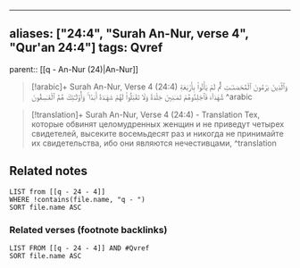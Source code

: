 
---
aliases: ["24:4", "Surah An-Nur, verse 4", "Qur'an 24:4"]
tags: Qvref
---

parent:: [[q - An-Nur (24)|An-Nur]]

> [!arabic]+ Surah An-Nur, Verse 4 (24:4)
> <span class="quran-arabic">وَٱلَّذِينَ يَرْمُونَ ٱلْمُحْصَنَـٰتِ ثُمَّ لَمْ يَأْتُوا۟ بِأَرْبَعَةِ شُهَدَآءَ فَٱجْلِدُوهُمْ ثَمَـٰنِينَ جَلْدَةً وَلَا تَقْبَلُوا۟ لَهُمْ شَهَـٰدَةً أَبَدًا ۚ وَأُو۟لَـٰٓئِكَ هُمُ ٱلْفَـٰسِقُونَ</span>
^arabic

> [!translation]+ Surah An-Nur, Verse 4 (24:4) - Translation
> Тех, которые обвинят целомудренных женщин и не приведут четырех свидетелей, высеките восемьдесят раз и никогда не принимайте их свидетельства, ибо они являются нечестивцами,
^translation



## Related notes
```dataview
LIST from [[q - 24 - 4]]
WHERE !contains(file.name, "q - ")
SORT file.name ASC
```

### Related verses (footnote backlinks)
```dataview
LIST FROM [[q - 24 - 4]] AND #Qvref
SORT file.name ASC
```

